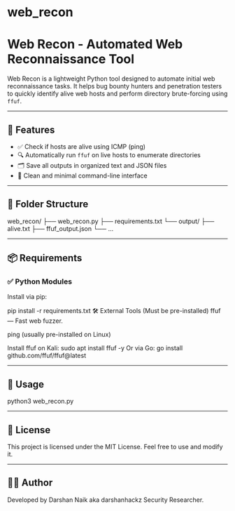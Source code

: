 # web_recon
# Web Recon - Automated Web Reconnaissance Tool

Web Recon is a lightweight Python tool designed to automate initial web reconnaissance tasks. It helps bug bounty hunters and penetration testers to quickly identify alive web hosts and perform directory brute-forcing using `ffuf`.

---

## 🚀 Features

- ✅ Check if hosts are alive using ICMP (ping)
- 🔍 Automatically run `ffuf` on live hosts to enumerate directories
- 🗂 Save all outputs in organized text and JSON files
- 🧪 Clean and minimal command-line interface

---

## 📁 Folder Structure

web_recon/
├── web_recon.py
├── requirements.txt
└── output/
├── alive.txt
├── ffuf_output.json
└── ...


---

## 📦 Requirements

### ✅ Python Modules
Install via pip:

pip install -r requirements.txt
🛠️ External Tools (Must be pre-installed)
ffuf — Fast web fuzzer.

ping (usually pre-installed on Linux)

Install ffuf on Kali:
sudo apt install ffuf -y
Or via Go:
go install github.com/ffuf/ffuf@latest

---
## 🔧 Usage
python3 web_recon.py

---

## 📜 License

This project is licensed under the MIT License. Feel free to use and modify it.

---

## 👨‍💻 Author
Developed by Darshan Naik aka darshanhackz
Security Researcher.

